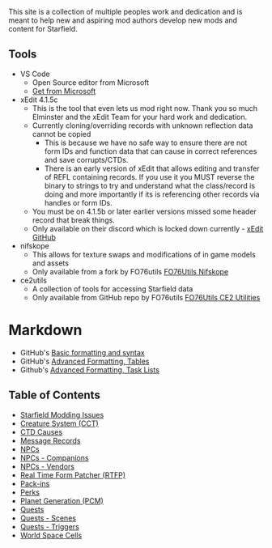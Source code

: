 This site is a collection of multiple peoples work and dedication and is meant to help new and aspiring mod authors develop new mods and content for Starfield.

## Tools
- VS Code
  - Open Source editor from Microsoft
  - [Get from Microsoft](https://code.visualstudio.com/download)
- xEdit 4.1.5c 
  - This is the tool that even lets us mod right now. Thank you so much Elminster and the xEdit Team for your hard work and dedication. 
  - Currently cloning/overriding records with unknown reflection data cannot be copied
    - This is because we have no safe way to ensure there are not form IDs and function data that can cause in correct references and save corrupts/CTDs. 
    - There is an early version of xEdit that allows editing and transfer of REFL containing records. If you use it you MUST reverse the binary to strings to try and understand what the class/record is doing and more importantly if its is referencing other records via handles or form IDs.
  - You must be on 4.1.5b or later earlier versions missed some header record that break things.
  - Only available on their discord which is locked down currently - [xEdit GitHub](https://github.com/TES5Edit/TES5Edit)
- nifskope
  - This allows for texture swaps and modifications of in game models and assets
  - Only available from a fork by FO76utils [FO76Utils Nifskope](https://github.com/fo76utils/nifskope)
- ce2utils 
  - A collection of tools for accessing Starfield data
  - Only available from GitHub repo by FO76utils [FO76Utils CE2 Utilities](https://github.com/fo76utils/ce2utils)

# Markdown
- GitHub's [Basic formatting and syntax](https://docs.github.com/en/get-started/writing-on-github/getting-started-with-writing-and-formatting-on-github/basic-writing-and-formatting-syntax)
- GitHub's [Advanced Formatting, Tables](https://docs.github.com/en/get-started/writing-on-github/working-with-advanced-formatting/organizing-information-with-tables)
- Github's [Advanced Formatting, Task Lists](https://docs.github.com/en/get-started/writing-on-github/working-with-advanced-formatting/about-task-lists)

## Table of Contents
- [Starfield Modding Issues](./KnownModdingIssues.md)
- [Creature System (CCT)](./CreatureSystem.md)
- [CTD Causes](./CTDCauses.md)
- [Message Records](./MessageRecords.md)
- [NPCs](./NPCs.md)
- [NPCs - Companions](./NPCs-CompanionsAndCrew.md)
- [NPCs - Vendors](./NPCs-Vendors.md)
- [Real Time Form Patcher \(RTFP\)](./rtfp.md)
- [Pack-ins](./Pack-ins.md)
- [Perks](./Perks.md)
- [Planet Generation (PCM)](./PlanetGeneration.md)
- [Quests](./Quests.md)
- [Quests - Scenes](./Quests-Scenes.md)
- [Quests - Triggers](./Quests-Triggers.md)
- [World Space Cells](./WorldSpaceCells.md)
